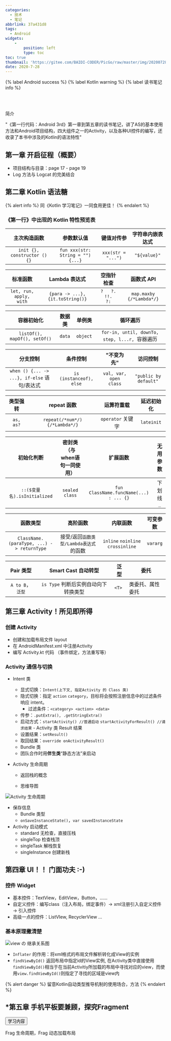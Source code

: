 ```yaml
---
categories:
  - 技术
  - 笔记
abbrlink: 37a431d8
tags:
  - Android
widgets: 
	- 
		position: left
		type: toc
toc: true
thumbnail: 'https://gitee.com/BAIDI-CODER/PicGo/raw/master/img/20200728184345.png'
date: 2020-7-28
---
```

{% label Android success %}
{% label Kotlin warning %}
{% label 读书笔记 info %}

<br>
<br>

<article class="message">
  <div class="message-header">
    <p>简介</p>
  </div>
  <div class="message-body">
      <p>"《第一行代码：Android 3rd》第一章到第五章的读书笔记，讲了AS的基本使用方法和Android项目结构，四大组件之一的Activity，以及各种UI控件的编写，还收录了本书中涉及的Kotlin的语法特性"</p>
  </div>
</article>
<!-- more -->

## 第一章 开启征程（概要）

- 项目结构与目录：page 17 - page 19
- Log 方法与 Logcat 的完美结合

## 第二章 Kotlin 语法糖

{% alert info %}
 同《Kotlin 学习笔记》一同食用更佳！
{% endalert %}

### 《第一行》中出现的 Kotlin 特性预览表

|         主次构造函数         |            参数默认值             |     键值对传参     | 字符串内嵌表达式 |
| :--------------------------: | :-------------------------------: | :----------------: | :--------------: |
| `init {}, constructor () {}` | `fun xxx(str: String = "") {...}` | `xxx(str = "...")` |   `"${value}"`   |

|        标准函数         |          Lambda 表达式           |     空指针检查      |        函数式 API        |
| :---------------------: | :------------------------------: | :-----------------: | :----------------------: |
| `let, run, apply, with` | `{para -> ...}, {it.toString()}` | `?   ?.   !!.   ?:` | `map.maxby {/*Lambda*/}` |

|          容器初始化          | 数据类 |  单例类  |                    循环遍历                    |
| :--------------------------: | :----: | :------: | :--------------------------------------------: |
| `listOf(), mapOf(), setOf()` | `data` | `object` | `for-in, until, downTo, step, l...r, `容器遍历 |

|                  分支控制                   |        条件控制         |       "不变为先"       |       访问控制        |
| :-----------------------------------------: | :---------------------: | :--------------------: | :-------------------: |
| `when () {... -> ...}, if-else` 语句/表达式 | `is (instanceof), else` | `val, var, open class` | `"public by default"` |

| 类型强转  |          repeat 函数           |    运算符重载     | 延迟初始化 |
| :-------: | :----------------------------: | :---------------: | :--------: |
| `as, as?` | `repeat(/*num*/) {/*Lambda*/}` | `operator` 关键字 | `lateinit` |

|         初始化判断          | 密封类（与when语句一同使用） |                扩展函数                | 无用参数  |
| :-------------------------: | :--------------------------: | :------------------------------------: | :-------: |
| `::($变量名).isInitialized` |        `sealed class`        | `fun ClassName.funcName(...) : ... {}` | 下划线`_` |

|                 函数类型                  |                高阶函数                |             内联函数              | 可变参数 |
| :---------------------------------------: | :------------------------------------: | :-------------------------------: | :------: |
| `ClassName.(paraType, ...) -> returnType` | 接受/返回`函数类型/Lambda表达式`的函数 | `inline` `noinline` `crossinline` | `vararg` |

|     Pair 类型     |         Smart Cast 自动转型          | 泛型  | 委托             |
| :---------------: | :----------------------------------: | ----- | ---------------- |
| `A to B`， `泛型` | `is Type` 判断后实例自动向下转换类型 | `<T>` | 类委托、属性委托 |

## 第三章 Activity！所见即所得

### 创建 Activity

- 创建和加载布局文件 layout
- 在 AndroidManifest.xml 中注册Activity
- 编写 Activity.kt 代码 （事件绑定，方法重写等）

### Activity 通信与切换

- Intent 类
  - 显式切换：`Intent(上下文, 指定Activity 的 Class 类)`
  - 隐式切换：指定 `action` `category`，目标将会按照注册信息中的过滤条件响应 intent。
    - 过滤条件：`<category> <action> <data>`	
  - 传参：`.putExtra(), .getStringExtra()`
  - 启动方式：`startActivity() //普通启动` `startActivityForResult() //请求结果` - Activity 类 Result 结果
  - 设置结果：`setResult()`
  - 取回结果：`override onActivityResult()`
  - Bundle 类
  - 团队合作时用**伴生类**“静态方法”来启动

- Activity 生命周期

  - 返回栈的概念

  - 思维导图

![Activity 生命周期](https://gitee.com/BAIDI-CODER/PicGo/raw/master/img/20200728191142.png)

- 保存信息
  - Bundle 类型
  - `onSaveInstanceState()`，`var savedInstanceState`
- Activity 启动模式
  - standard 无检查，直接压栈
  - singleTop 检查栈顶
  - singleTask 解栈恢复
  - singleInstance 创建新栈

## 第四章 UI！！ 门面功夫 :-)

### 控件 Widget
- 基本控件：TextView，EditView，Button，……
- 自定义控件：编写class（注入布局，绑定事件）$\rightarrow$  xml注册引入自定义控件 $\rightarrow$ 引入控件
- 高级一点的控件：ListVIew, RecyclerView ...
### 基本原理撇清楚

![view の 继承关系图](https://gitee.com/BAIDI-CODER/PicGo/raw/master/img/20200723232141.png)

- `Inflater` 的作用：将xml格式的布局文件解析转化成View的实例
- `findViewById()` 返回布局中指定id的View实例, 在Activity类中直接使用`findViewById()`相当于在当前Activitiy所加载的布局中寻找对应的view，而使用`view.findViewById()`则指定了寻找的区域是view内

{% alert danger %}
 留意Kotlin自动类型推导机制的使用场合，方法
{% endalert %}

## *第五章 手机平板要兼顾，探究Fragment

<div class="dropdown is-hoverable">
  <div class="dropdown-trigger">
    <button class="button" aria-haspopup="true" aria-controls="dropdown-menu4">
      <span>学习内容</span>
      <span class="icon is-small">
        <i class="fas fa-angle-down" aria-hidden="true"></i>
      </span>
    </button>
  </div>
  <div class="dropdown-menu" id="dropdown-menu4" role="menu">
    <div class="dropdown-content">
      <div class="dropdown-item">
        <p>Frag 生命周期，Frag 动态加载布局</p>
      </div>
    </div>
  </div>
</div>
